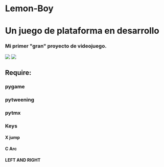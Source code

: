 # Lemon-Boy

<link rel="stylesheet" href="https://bootswatch.com/4/united/bootstrap.min.css">

<h1>Un juego de plataforma en desarrollo </h1>
<h3> Mi primer "gran" proyecto de videojuego. </h3>

<div class = "container">
  <div class = "card">
<img src = "https://github.com/hug58/Lemon-Boy/blob/master/gif/menu.gif" >

<img src= "https://github.com/hug58/Lemon-Boy/blob/master/gif/estado_actual.gif">
  </div>
</div>

<h2> Require: </h2>
  <h3> pygame </h3>
  <h3> pytweening </h3>
  <h3> pytmx </h3>

<h3> Keys </h3>
<h4> X jump </h4>
<h4> C Arc </h4>
<h4>  LEFT AND RIGHT </4>
